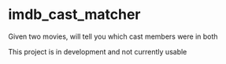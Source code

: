 # imdb_cast_matcher
Given two movies, will tell you which cast members were in both

This project is in development and not currently usable
